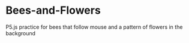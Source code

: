 # Bees-and-Flowers
P5.js practice for bees that follow mouse and a pattern of flowers in the background
